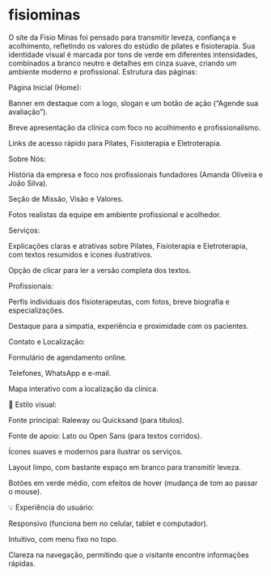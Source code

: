# fisiominas
O site da Fisio Minas foi pensado para transmitir leveza, confiança e acolhimento, refletindo os valores do estúdio de pilates e fisioterapia. Sua identidade visual é marcada por tons de verde em diferentes intensidades, combinados a branco neutro e detalhes em cinza suave, criando um ambiente moderno e profissional.
Estrutura das páginas:

Página Inicial (Home):

Banner em destaque com a logo, slogan e um botão de ação (“Agende sua avaliação”).

Breve apresentação da clínica com foco no acolhimento e profissionalismo.

Links de acesso rápido para Pilates, Fisioterapia e Eletroterapia.

Sobre Nós:

História da empresa e foco nos profissionais fundadores (Amanda Oliveira e João Silva).

Seção de Missão, Visão e Valores.

Fotos realistas da equipe em ambiente profissional e acolhedor.

Serviços:

Explicações claras e atrativas sobre Pilates, Fisioterapia e Eletroterapia, com textos resumidos e ícones ilustrativos.

Opção de clicar para ler a versão completa dos textos.

Profissionais:

Perfis individuais dos fisioterapeutas, com fotos, breve biografia e especializações.

Destaque para a simpatia, experiência e proximidade com os pacientes.

Contato e Localização:

Formulário de agendamento online.

Telefones, WhatsApp e e-mail.

Mapa interativo com a localização da clínica.

🎨 Estilo visual:

Fonte principal: Raleway ou Quicksand (para títulos).

Fonte de apoio: Lato ou Open Sans (para textos corridos).

Ícones suaves e modernos para ilustrar os serviços.

Layout limpo, com bastante espaço em branco para transmitir leveza.

Botões em verde médio, com efeitos de hover (mudança de tom ao passar o mouse).

💡 Experiência do usuário:

Responsivo (funciona bem no celular, tablet e computador).

Intuitivo, com menu fixo no topo.

Clareza na navegação, permitindo que o visitante encontre informações rápidas.
